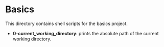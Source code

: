# Basics

This directory contains shell scripts for the basics project.

- **0-current_working_directory**: prints the absolute path of the current working directory.
